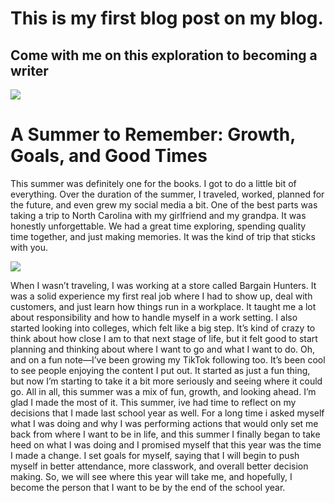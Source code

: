 

<h1>This is my first blog post on my blog.</h1>

<h2>Come with me on this exploration to becoming a writer</h2>

<img src="/blog/images/jayden.jpeg"> 

<h1>A Summer to Remember: Growth, Goals, and Good Times</h1>

This summer was definitely one for the books. I got to do a little bit of everything. Over the duration of the summer, I traveled, worked, planned for the future, and even grew my social media a bit.
One of the best parts was taking a trip to North Carolina with my girlfriend and my grandpa. It was honestly unforgettable. We had a great time exploring, spending quality time together, and just making memories. It was the kind of trip that sticks with you.

<img src="/blog/images/me_and_bae.jpeg">

When I wasn’t traveling, I was working at a store called Bargain Hunters. It was a solid experience my first real job where I had to show up, deal with customers, and just learn how things run in a workplace. It taught me a lot about responsibility and how to handle myself in a work setting.
I also started looking into colleges, which felt like a big step. It’s kind of crazy to think about how close I am to that next stage of life, but it felt good to start planning and thinking about where I want to go and what I want to do.
Oh, and on a fun note—I’ve been growing my TikTok following too. It’s been cool to see people enjoying the content I put out. It started as just a fun thing, but now I’m starting to take it a bit more seriously and seeing where it could go.
All in all, this summer was a mix of fun, growth, and looking ahead. I’m glad I made the most of it.
This summer, ive had time to reflect on my decisions that I made last school year as well. For a long time i asked myself what I was doing and why I was performing actions that would only set me back from where I want to be in life, and this summer I finally began to take heed on what I was doing and I promised myself that this year was the time I made a change. I set goals for myself, saying that I will begin to push myself in better attendance, more classwork, and overall better decision making. So, we will see where this year will take me, and hopefully, I become the person that I want to be by the end of the school year.